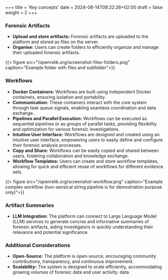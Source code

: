 +++
title = 'Key concepts'
date = 2024-08-14T08:22:26+02:00
draft = false
weight = 2
+++

### Forensic Artifacts

* **Upload and store artifacts:** Forensic artifacts are uploaded to the platform and stored as files on the server.
* **Organise:** Users can create folders to efficiently organize and manage their uploaded forensic artifacts.

{{< figure src="/openrelik.org/screenshot-files-folders.png" caption="Example folder with files and subfolder">}}

### Workflows

* **Docker Containers:** Workflows are built using independent Docker containers, ensuring isolation and portability.
* **Communication:** These containers interact with the core system through task queue signals, enabling seamless coordination and data exchange.
* **Pipelines and Parallel Execution:** Workflows can be executed as sequential pipelines or as groups of parallel tasks, providing flexibility and optimization for various forensic investigations.
* **Intuitive User Interface:** Workflows are designed and created using an intuitive user interface, empowering users to easily define and configure their forensic analysis processes.
* **Copy and Share:** Workflows can be easily copied and shared between users, fostering collaboration and knowledge exchange.
* **Workflow Templates:** Users can create and store workflow templates, allowing for quick and efficient reuse of workflows for different evidence sets.

{{< figure src="/openrelik.org/screenshot-workflow.png" caption="Example complex workflow (non-sensical string pipeline is for demostration purpose only)">}}

### Artifact Summaries

* **LLM Integration:** The platform can connect to Large Language Model (LLM) services to generate concise and informative summaries of forensic artifacts, aiding investigators in quickly understanding their relevance and potential significance.

### Additional Considerations

* **Open-Source:** The platform is open-source, encouraging community contributions, transparency, and continuous improvement.
* **Scalability:** The system is designed to scale efficiently, accommodating growing volumes of forensic data and user activity.
data.
